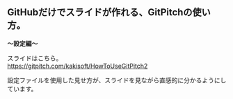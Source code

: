 ## GitHubだけでスライドが作れる、GitPitchの使い方。  
**～設定編～**

スライドはこちら。  
https://gitpitch.com/kakisoft/HowToUseGitPitch2

設定ファイルを使用した見せ方が、スライドを見ながら直感的に分かるようにしています。
